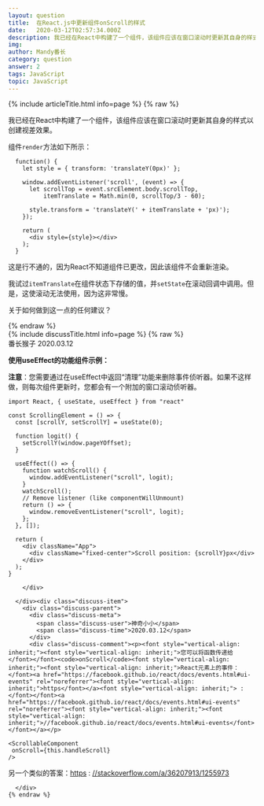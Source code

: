 ```yaml
---
layout: question
title:  在React.js中更新组件onScroll的样式
date:   2020-03-12T02:57:34.000Z
description: 我已经在React中构建了一个组件，该组件应该在窗口滚动时更新其自身的样式以创建视差效果。组件render方法如下所示：  function() ...
img: 
author: Mandy番长
category: question
answer: 2
tags: JavaScript
topic: JavaScript
---
```

<div class="article-root">
  <div class="article">
    {% include articleTitle.html info=page %}
    {% raw %}
    <div class="article-content"><p><font style="vertical-align: inherit;"><font style="vertical-align: inherit;">我已经在React中构建了一个组件，该组件应该在窗口滚动时更新其自身的样式以创建视差效果。</font></font></p>

<p><font style="vertical-align: inherit;"><font style="vertical-align: inherit;">组件</font></font><code>render</code><font style="vertical-align: inherit;"><font style="vertical-align: inherit;">方法如下所示：</font></font></p>

<pre><code>  function() {<font></font>
    let style = { transform: 'translateY(0px)' };<font></font>
<font></font>
    window.addEventListener('scroll', (event) =&gt; {<font></font>
      let scrollTop = event.srcElement.body.scrollTop,<font></font>
          itemTranslate = Math.min(0, scrollTop/3 - 60);<font></font>
<font></font>
      style.transform = 'translateY(' + itemTranslate + 'px)');<font></font>
    });<font></font>
<font></font>
    return (<font></font>
      &lt;div style={style}&gt;&lt;/div&gt;<font></font>
    );<font></font>
  }<font></font>
</code></pre>

<p><font style="vertical-align: inherit;"><font style="vertical-align: inherit;">这是行不通的，因为React不知道组件已更改，因此该组件不会重新渲染。</font></font></p>

<p><font style="vertical-align: inherit;"><font style="vertical-align: inherit;">我试过</font></font><code>itemTranslate</code><font style="vertical-align: inherit;"><font style="vertical-align: inherit;">在组件状态下</font><font style="vertical-align: inherit;">存储的值</font><font style="vertical-align: inherit;">，并</font></font><code>setState</code><font style="vertical-align: inherit;"><font style="vertical-align: inherit;">在滚动回调中调用。</font><font style="vertical-align: inherit;">但是，这使滚动无法使用，因为这非常慢。</font></font></p>

<p><font style="vertical-align: inherit;"><font style="vertical-align: inherit;">关于如何做到这一点的任何建议？</font></font></p></div>
    {% endraw %}
  </div>

  <div class="discuss-wrapper">
    {% include discussTitle.html info=page %}
    {% raw %}
    <div class="discuss-item">
        <div class="discuss-parent">
          <div class="discuss-meta">
            <span class="discuss-user">番长猴子</span>
            <span class="discuss-time">2020.03.12</span>
          </div>
          <div class="discuss-comment"><p><strong><font style="vertical-align: inherit;"><font style="vertical-align: inherit;">使用useEffect的功能组件示例：</font></font></strong></p>

<p><strong><font style="vertical-align: inherit;"><font style="vertical-align: inherit;">注意</font></font></strong><font style="vertical-align: inherit;"><font style="vertical-align: inherit;">：您需要通过在useEffect中返回“清理”功能来删除事件侦听器。</font><font style="vertical-align: inherit;">如果不这样做，则每次组件更新时，您都会有一个附加的窗口滚动侦听器。</font></font></p>

<pre class="lang-js prettyprint-override"><code>import React, { useState, useEffect } from "react"<font></font>
<font></font>
const ScrollingElement = () =&gt; {<font></font>
  const [scrollY, setScrollY] = useState(0);<font></font>
<font></font>
  function logit() {<font></font>
    setScrollY(window.pageYOffset);<font></font>
  }<font></font>
<font></font>
  useEffect(() =&gt; {<font></font>
    function watchScroll() {<font></font>
      window.addEventListener("scroll", logit);<font></font>
    }<font></font>
    watchScroll();<font></font>
    // Remove listener (like componentWillUnmount)<font></font>
    return () =&gt; {<font></font>
      window.removeEventListener("scroll", logit);<font></font>
    };<font></font>
  }, []);<font></font>
<font></font>
  return (<font></font>
    &lt;div className="App"&gt;<font></font>
      &lt;div className="fixed-center"&gt;Scroll position: {scrollY}px&lt;/div&gt;<font></font>
    &lt;/div&gt;<font></font>
  );<font></font>
}<font></font>
</code></pre></div>
        </div>
        
      </div><div class="discuss-item">
        <div class="discuss-parent">
          <div class="discuss-meta">
            <span class="discuss-user">神奇小小</span>
            <span class="discuss-time">2020.03.12</span>
          </div>
          <div class="discuss-comment"><p><font style="vertical-align: inherit;"><font style="vertical-align: inherit;">您可以将函数传递给</font></font><code>onScroll</code><font style="vertical-align: inherit;"><font style="vertical-align: inherit;">React元素上的事件：</font><a href="https://facebook.github.io/react/docs/events.html#ui-events" rel="noreferrer"><font style="vertical-align: inherit;">https</font></a><font style="vertical-align: inherit;"> : </font></font><a href="https://facebook.github.io/react/docs/events.html#ui-events" rel="noreferrer"><font style="vertical-align: inherit;"><font style="vertical-align: inherit;">//facebook.github.io/react/docs/events.html#ui-events</font></font></a></p>

<pre><code>&lt;ScrollableComponent<font></font>
 onScroll={this.handleScroll}<font></font>
/&gt;<font></font>
</code></pre>

<p><font style="vertical-align: inherit;"><font style="vertical-align: inherit;">另一个类似的答案：</font><a href="https://stackoverflow.com/a/36207913/1255973"><font style="vertical-align: inherit;">https</font></a><font style="vertical-align: inherit;"> : </font></font><a href="https://stackoverflow.com/a/36207913/1255973"><font style="vertical-align: inherit;"><font style="vertical-align: inherit;">//stackoverflow.com/a/36207913/1255973</font></font></a></p></div>
        </div>
        
      </div>
    {% endraw %}
  </div>
<div>
